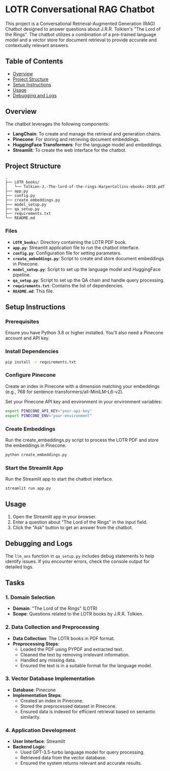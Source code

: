 
# LOTR Conversational RAG Chatbot

This project is a Conversational Retrieval-Augmented Generation (RAG) Chatbot designed to answer questions about J.R.R. Tolkien's "The Lord of the Rings". The chatbot utilizes a combination of a pre-trained language model and a vector store for document retrieval to provide accurate and contextually relevant answers.

## Table of Contents
- [Overview](#overview)
- [Project Structure](#project-structure)
- [Setup Instructions](#setup-instructions)
- [Usage](#usage)
- [Debugging and Logs](#debugging-and-logs)

## Overview

The chatbot leverages the following components:
- **LangChain**: To create and manage the retrieval and generation chains.
- **Pinecone**: For storing and retrieving document embeddings.
- **HuggingFace Transformers**: For the language model and embeddings.
- **Streamlit**: To create the web interface for the chatbot.

## Project Structure

```
.
├── LOTR_books/
│   └── Tolkien-J.-The-lord-of-the-rings-HarperCollins-ebooks-2010.pdf
├── app.py
├── config.py
├── create_embeddings.py
├── model_setup.py
├── qa_setup.py
├── requirements.txt
└── README.md
```

### Files
- **`LOTR_books/`**: Directory containing the LOTR PDF book.
- **`app.py`**: Streamlit application file to run the chatbot interface.
- **`config.py`**: Configuration file for setting parameters.
- **`create_embeddings.py`**: Script to create and store document embeddings in Pinecone.
- **`model_setup.py`**: Script to set up the language model and HuggingFace pipeline.
- **`qa_setup.py`**: Script to set up the QA chain and handle query processing.
- **`requirements.txt`**: Contains the list of dependencies.
- **`README.md`**: This file.

## Setup Instructions

### Prerequisites
Ensure you have Python 3.8 or higher installed. You'll also need a Pinecone account and API key.

### Install Dependencies

```sh
pip install -r requirements.txt
```

### Configure Pinecone
Create an index in Pinecone with a dimension matching your embeddings (e.g., 768 for sentence-transformers/all-MiniLM-L6-v2).

Set your Pinecone API key and environment in your environment variables:

```sh
export PINECONE_API_KEY="your-api-key"
export PINECONE_ENV="your-environment"
```

### Create Embeddings
Run the create_embeddings.py script to process the LOTR PDF and store the embeddings in Pinecone.

```sh
python create_embeddings.py
```

### Start the Streamlit App
Run the Streamlit app to start the chatbot interface.

```sh
streamlit run app.py
```

## Usage
1. Open the Streamlit app in your browser.
2. Enter a question about "The Lord of the Rings" in the input field.
3. Click the "Ask" button to get an answer from the chatbot.

## Debugging and Logs
The `llm_ans` function in `qa_setup.py` includes debug statements to help identify issues. If you encounter errors, check the console output for detailed logs.

## Tasks

### 1. Domain Selection
- **Domain**: "The Lord of the Rings" (LOTR)
- **Scope**: Questions related to the LOTR books by J.R.R. Tolkien.

### 2. Data Collection and Preprocessing
- **Data Collection**: The LOTR books in PDF format.
- **Preprocessing Steps**:
  - Loaded the PDF using PYPDF and extracted text.
  - Cleaned the text by removing irrelevant information.
  - Handled any missing data.
  - Ensured the text is in a suitable format for the language model.

### 3. Vector Database Implementation
- **Database**: Pinecone
- **Implementation Steps**:
  - Created an index in Pinecone.
  - Stored the preprocessed dataset in Pinecone.
  - Ensured data is indexed for efficient retrieval based on semantic similarity.

### 4. Application Development
- **User Interface**: Streamlit
- **Backend Logic**:
  - Used GPT-3.5-turbo language model for query processing.
  - Retrieved data from the vector database.
  - Ensured the system returns relevant and accurate results.

